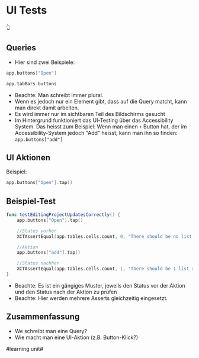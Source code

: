 # UI Tests
👆

## Queries

- Hier sind zwei Beispiele:

```swift
app.buttons["Open"]
```

```swift
app.tabBars.buttons
```

- Beachte: Man schreibt immer plural. 
- Wenn es jedoch nur ein Element gibt, dass auf die Query matcht, kann man direkt damit arbeiten.
- Es wird immer nur im sichtbaren Teil des Bildschirms gesucht
- Im Hintergrund funktioniert das UI-Testing über das Accessibility System. Das heisst zum Beispiel: Wenn man einen `+` Button hat, der im Accessibility-System jedoch "Add" heisst, kann man ihn so finden: `app.buttons["add"]`


## UI Aktionen

Beispiel:

```swift
app.buttons["Open"].tap()
```


## Beispiel-Test

```swift
func testEditingProjectUpdatesCorrectly() {
    app.buttons["Open"].tap()

	//Status vorher
    XCTAssertEqual(app.tables.cells.count, 0, "There should be no list rows initially.")

	//Aktion
    app.buttons["add"].tap()

	//Status nachher
    XCTAssertEqual(app.tables.cells.count, 1, "There should be 1 list row after adding a project.")
}
```

- Beachte: Es ist ein gängiges Muster, jeweils den Status vor der Aktion und den Status nach der Aktion zu prüfen
- Beachte: Hier werden mehrere Asserts gleichzeitig eingesetzt.


## Zusammenfassung

- We schreibt man eine Query?
- Wie macht man eine UI-Aktion (z.B. Button-Klick?)

#learning unit#